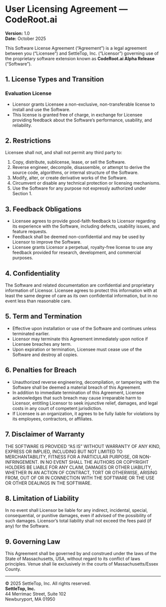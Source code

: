 # User Licensing Agreement — CodeRoot.ai

**Version:** 1.0  
**Date:** October 2025  

This Software License Agreement (“Agreement”) is a legal agreement between you (“Licensee”) and SettleTop, Inc. (“Licensor”) governing use of the proprietary software extension known as **CodeRoot.ai Alpha Release** (“Software”).

## 1. License Types and Transition

### Evaluation License
- Licensor grants Licensee a non-exclusive, non-transferable license to install and use the Software.
- This license is granted free of charge, in exchange for Licensee providing feedback about the Software’s performance, usability, and reliability.

## 2. Restrictions
Licensee shall not, and shall not permit any third party to:
1. Copy, distribute, sublicense, lease, or sell the Software.
2. Reverse engineer, decompile, disassemble, or attempt to derive the source code, algorithms, or internal structure of the Software.
3. Modify, alter, or create derivative works of the Software.
4. Circumvent or disable any technical protection or licensing mechanisms.
5. Use the Software for any purpose not expressly authorized under Section 1.

## 3. Feedback Obligations
- Licensee agrees to provide good-faith feedback to Licensor regarding its experience with the Software, including defects, usability issues, and feature requests.
- Feedback shall be deemed non-confidential and may be used by Licensor to improve the Software.
- Licensee grants Licensor a perpetual, royalty-free license to use any feedback provided for research, development, and commercial purposes.

## 4. Confidentiality
The Software and related documentation are confidential and proprietary information of Licensor. Licensee agrees to protect this information with at least the same degree of care as its own confidential information, but in no event less than reasonable care.

## 5. Term and Termination
- Effective upon installation or use of the Software and continues unless terminated earlier.
- Licensor may terminate this Agreement immediately upon notice if Licensee breaches any term.
- Upon expiration or termination, Licensee must cease use of the Software and destroy all copies.

## 6. Penalties for Breach
- Unauthorized reverse engineering, decompilation, or tampering with the Software shall be deemed a material breach of this Agreement.
- In addition to immediate termination of this Agreement, Licensee acknowledges that such breach may cause irreparable harm to Licensor, entitling Licensor to seek injunctive relief, damages, and legal costs in any court of competent jurisdiction.
- If Licensee is an organization, it agrees to be fully liable for violations by its employees, contractors, or affiliates.

## 7. Disclaimer of Warranty
THE SOFTWARE IS PROVIDED “AS IS” WITHOUT WARRANTY OF ANY KIND, EXPRESS OR IMPLIED, INCLUDING BUT NOT LIMITED TO MERCHANTABILITY, FITNESS FOR A PARTICULAR PURPOSE, OR NON-INFRINGEMENT. IN NO EVENT SHALL THE AUTHORS OR COPYRIGHT HOLDERS BE LIABLE FOR ANY CLAIM, DAMAGES OR OTHER LIABILITY, WHETHER IN AN ACTION OF CONTRACT, TORT OR OTHERWISE, ARISING FROM, OUT OF OR IN CONNECTION WITH THE SOFTWARE OR THE USE OR OTHER DEALINGS IN THE SOFTWARE.

## 8. Limitation of Liability
In no event shall Licensor be liable for any indirect, incidental, special, consequential, or punitive damages, even if advised of the possibility of such damages. Licensor’s total liability shall not exceed the fees paid (if any) for the Software.

## 9. Governing Law
This Agreement shall be governed by and construed under the laws of the State of Massachusetts, USA, without regard to its conflict of laws principles. Venue shall lie exclusively in the courts of Massachusetts/Essex County.

---

© 2025 SettleTop, Inc. All rights reserved.  
**SettleTop, Inc.**  
44 Merrimac Street, Suite 102  
Newburyport, MA 01950